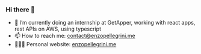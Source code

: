 ### Hi there 👋



- 🔭 I’m currently doing an internship at GetApper, working with react apps, rest APIs on AWS, using typescript
- 📫 How to reach me:
  [contact@enzopellegrini.me](mailto://contact@enzopellegrini.me)
- 👨🏻‍💻 Personal website: [enzopellegrini.me](https://enzopellegrini.me)
